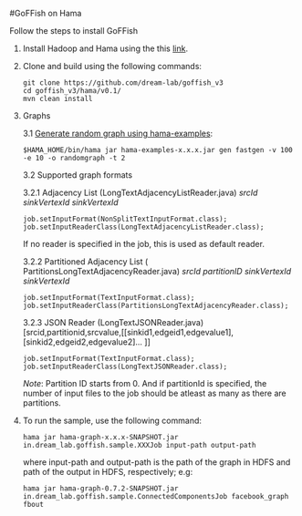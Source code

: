 #GoFFish on Hama

Follow the steps to install GoFFish

1. Install Hadoop and Hama using the this [link](http://people.apache.org/~tjungblut/downloads/hamadocs/ApacheHamaInstallationGuide_06.pdf).
2. Clone and build using the following commands:

    ```
    git clone https://github.com/dream-lab/goffish_v3
    cd goffish_v3/hama/v0.1/
    mvn clean install
    ```

3. Graphs

   3.1 [Generate random graph using hama-examples](https://hama.apache.org/run_examples.html):

   ```
   $HAMA_HOME/bin/hama jar hama-examples-x.x.x.jar gen fastgen -v 100 -e 10 -o randomgraph -t 2
   ```

   3.2 Supported graph formats

   3.2.1 Adjacency List (LongTextAdjacencyListReader.java)
   *srcId sinkVertexId sinkVertexId*

   ```
   job.setInputFormat(NonSplitTextInputFormat.class);
   job.setInputReaderClass(LongTextAdjacencyListReader.class);
   ```

   If no reader is specified in the job, this is used as default reader.

   3.2.2 Partitioned Adjacency List ( PartitionsLongTextAdjacencyReader.java)
   *srcId partitionID sinkVertexId sinkVertexId*

   ```
   job.setInputFormat(TextInputFormat.class);
   job.setInputReaderClass(PartitionsLongTextAdjacencyReader.class);
   ```
    3.2.3 JSON Reader (LongTextJSONReader.java)
   [srcid,partitionid,srcvalue,[[sinkid1,edgeid1,edgevalue1],[sinkid2,edgeid2,edgevalue2]... ]]

   ```
   job.setInputFormat(TextInputFormat.class);
   job.setInputReaderClass(LongTextJSONReader.class);
   ```

   *Note*: Partition ID starts from 0. And if partitionId is specified, the number of input files to the job should be atleast as many as there are partitions.

4. To run the sample, use the following command:

    ```
    hama jar hama-graph-x.x.x-SNAPSHOT.jar in.dream_lab.goffish.sample.XXXJob input-path output-path 
    ```

    where input-path and output-path is the path of the graph in HDFS and path of the     output in HDFS, 	respectively; e.g:

    ```
    hama jar hama-graph-0.7.2-SNAPSHOT.jar in.dream_lab.goffish.sample.ConnectedComponentsJob facebook_graph fbout
    ```
